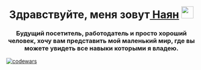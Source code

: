 <h1 align="center">Здравствуйте, меня зовут<a href="https://daniilshat.ru/" target="_blank"> Наян</a> 
<img src="https://github.com/blackcater/blackcater/raw/main/images/Hi.gif" height="32"/></h1>
<h3 align="center">Будущий посетитель, работодатель и просто хороший человек, хочу вам представить мой маленький мир, где вы можете увидеть все навыки которыми я владею.</h3>


[![codewars](https://www.codewars.com/users/username/badges/small)](https://www.codewars.com/users/nayan0808) 

<!--
**Nayka08/Nayka08** is a ✨ _special_ ✨ repository because its `README.md` (this file) appears on your GitHub profile.

Here are some ideas to get you started:

- 🔭 I’m currently working on ...
- 🌱 I’m currently learning ...
- 👯 I’m looking to collaborate on ...
- 🤔 I’m looking for help with ...
- 💬 Ask me about ...
- 📫 How to reach me: ...
- 😄 Pronouns: ...
- ⚡ Fun fact: ...
-->

